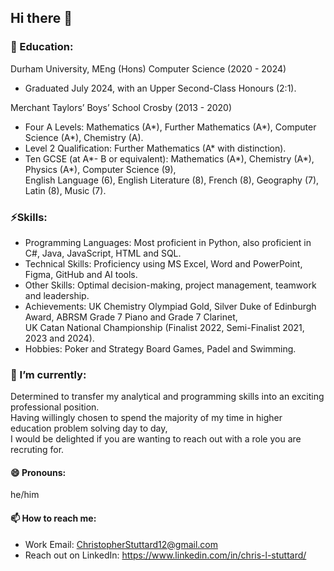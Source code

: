 ## Hi there 👋

### 📖 Education:

Durham University, MEng (Hons) Computer Science (2020 - 2024)

* Graduated July 2024, with an Upper Second-Class Honours (2:1).

Merchant Taylors’ Boys’ School Crosby (2013 - 2020)

* Four A Levels: Mathematics (A*), Further Mathematics (A*), Computer Science (A*), Chemistry (A). 
* Level 2 Qualification: Further Mathematics (A* with distinction). 
* Ten GCSE (at A*- B or equivalent): Mathematics (A*), Chemistry (A*), Physics (A*), Computer Science (9), 
<br> English Language (6), English Literature (8), French (8), Geography (7), Latin (8), Music (7). 

### ⚡Skills: 

* Programming Languages: Most proficient in Python, also proficient in C#, Java, JavaScript, HTML and SQL. 
* Technical Skills: Proficiency using MS Excel, Word and PowerPoint, Figma, GitHub and AI tools. 
* Other Skills: Optimal decision-making, project management, teamwork and leadership.  
* Achievements: UK Chemistry Olympiad Gold, Silver Duke of Edinburgh Award, ABRSM Grade 7 Piano and Grade 7 Clarinet,
<br> UK Catan National Championship (Finalist 2022, Semi-Finalist 2021, 2023 and 2024). 
* Hobbies: Poker and Strategy Board Games, Padel and Swimming. 

### 🔭 I’m currently:

Determined to transfer my analytical and programming skills into an exciting professional position.
<br> Having willingly chosen to spend the majority of my time in higher education problem solving day to day, 
<br> I would be delighted if you are wanting to reach out with a role you are recruting for.

#### 😄 Pronouns:
he/him

#### 📫 How to reach me: 

* Work Email: ChristopherStuttard12@gmail.com
* Reach out on LinkedIn: https://www.linkedin.com/in/chris-l-stuttard/



